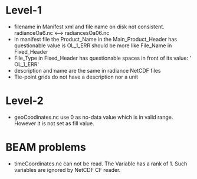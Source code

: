 Level-1
=======
* filename in Manifest xml and file name on disk not consistent.
  radianceOa6.nc <--> radiancesOa06.nc
* in manifest file the Product_Name in the Main_Product_Header has questionable value
  is OL_1_ERR should be more like File_Name in Fixed_Header
* File_Type in Fixed_Header has questionable spaces in front of its value: '  OL_1_ERR'
* description and name are the same in radiance NetCDF files
* Tie-point grids do not have a description nor a unit

Level-2
=======
* geoCoodinates.nc use 0 as no-data value which is in valid range.
  However it is not set as fill value.

BEAM problems
=============
* timeCoordinates.nc can not be read. The Variable has a rank of 1.
  Such variables are ignored by NetCDF CF reader.
